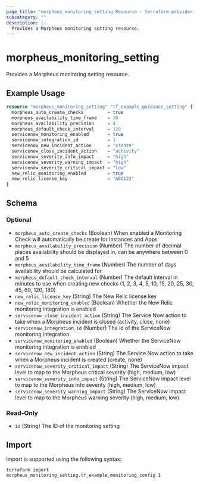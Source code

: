 ```yaml
---
page_title: "morpheus_monitoring_setting Resource - terraform-provider-morpheus"
subcategory: ""
description: |-
  Provides a Morpheus monitoring setting resource.
---
```


# morpheus_monitoring_setting

Provides a Morpheus monitoring setting resource.

## Example Usage

```terraform
resource "morpheus_monitoring_setting" "tf_example_guidance_setting" {
  morpheus_auto_create_checks         = true
  morpheus_availability_time_frame    = 30
  morpheus_availability_precision     = 4
  morpheus_default_check_interval     = 120
  servicenow_monitoring_enabled       = true
  servicenow_integration_id           = 1
  servicenow_new_incident_action      = "create"
  servicenow_close_incident_action    = "activity"
  servicenow_severity_info_impact     = "high"
  servicenow_severity_warning_impact  = "high"
  servicenow_severity_critical_impact = "low"
  new_relic_monitoring_enabled        = true
  new_relic_license_key               = "ABC123"
}
```

<!-- schema generated by tfplugindocs -->
## Schema

### Optional

- `morpheus_auto_create_checks` (Boolean) When enabled a Monitoring Check will automatically be create for Instances and Apps
- `morpheus_availability_precision` (Number) The number of decimal places availability should be displayed in, can be anywhere between 0 and 5
- `morpheus_availability_time_frame` (Number) The number of days availability should be calculated for
- `morpheus_default_check_interval` (Number) The default interval in minutes to use when creating new checks (1, 2, 3, 4, 5, 10, 15, 20, 25, 30, 45, 60, 120, 180)
- `new_relic_license_key` (String) The New Relic license key
- `new_relic_monitoring_enabled` (Boolean) Whether the New Relic monitoring integration is enabled
- `servicenow_close_incident_action` (String) The Service Now action to take when a Morpheus incident is closed (activity, close, none)
- `servicenow_integration_id` (Number) The id of the ServiceNow monitoring integration
- `servicenow_monitoring_enabled` (Boolean) Whether the ServiceNow monitoring integration is enabled
- `servicenow_new_incident_action` (String) The Service Now action to take when a Morpheus incident is created (create, none)
- `servicenow_severity_critical_impact` (String) The ServiceNow impact level to map to the Morpheus critical severity (high, medium, low)
- `servicenow_severity_info_impact` (String) The ServiceNow impact level to map to the Morpheus info severity (high, medium, low)
- `servicenow_severity_warning_impact` (String) The ServiceNow impact level to map to the Morpheus warning severity (high, medium, low)

### Read-Only

- `id` (String) The ID of the monitoring setting

## Import

Import is supported using the following syntax:

```shell
terraform import morpheus_monitoring_setting.tf_example_monitoring_config 1
```
